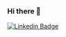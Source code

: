 ### Hi there 👋

<!--
**shanushka/shanushka** is a ✨ _special_ ✨ repository because its `README.md` (this file) appears on your GitHub profile.


Linked
Here are some ideas to get you started:

- 🔭 I’m currently working on ...
- 🌱 I’m currently learning ...
- 👯 I’m looking to collaborate on ...
- 🤔 I’m looking for help with ...
- 💬 Ask me about ...
- 📫 How to reach me: ...
- 😄 Pronouns: ...

- ⚡ Fun fact: ...
-->

[![Linkedin Badge](https://img.shields.io/badge/Anushka-Shrestha-blue?style=flat-square&logo=Linkedin&logoColor=white&link=https://www.linkedin.com/in/michael-f-074971168/)](https:/[/www.linkedin.com/in/anushka-shrestha-2b7542143/)
